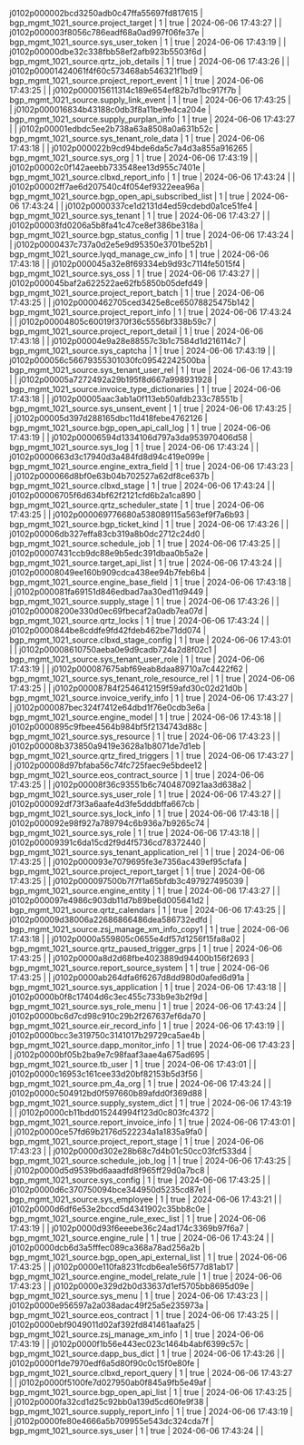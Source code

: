  j0102p000002bcd3250adb0c47ffa55697fd817615 | bgp_mgmt_1021_source.project_target               | 1              | true   | 2024-06-06 17:43:27 |           |
 j0102p000003f8056c786eadf68a0ad997f06fe37e | bgp_mgmt_1021_source.sys_user_token               | 1              | true   | 2024-06-06 17:43:19 |           |
 j0102p00000dbe32c338fbb58ef2afb923b5503f6d | bgp_mgmt_1021_source.qrtz_job_details             | 1              | true   | 2024-06-06 17:43:26 |           |
 j0102p00001424061f4f60c573468ab546321f1bd9 | bgp_mgmt_1021_source.project_report_event         | 1              | true   | 2024-06-06 17:43:25 |           |
 j0102p000015611314c189e654ef82b7d1bc917f7b | bgp_mgmt_1021_source.supply_link_event            | 1              | true   | 2024-06-06 17:43:25 |           |
 j0102p000016834b43188c0db3f8a11be9e4ca204e | bgp_mgmt_1021_source.supply_purplan_info          | 1              | true   | 2024-06-06 17:43:27 |           |
 j0102p00001edbdc5ee2b738a63a8508a0a631b52c | bgp_mgmt_1021_source.sys_tenant_role_data         | 1              | true   | 2024-06-06 17:43:18 |           |
 j0102p000022b9cd94bde6da5c7a4d3a855a916265 | bgp_mgmt_1021_source.sys_org                      | 1              | true   | 2024-06-06 17:43:19 |           |
 j0102p00002c0f142aeebb733548ee13d955c7401e | bgp_mgmt_1021_source.clbxd_report_info            | 1              | true   | 2024-06-06 17:43:24 |           |
 j0102p00002ff7ae6d207540c4f054ef9322eea96a | bgp_mgmt_1021_source.bgp_open_api_subscribed_list | 1              | true   | 2024-06-06 17:43:24 |           |
 j0102p0000337ce1d2131d4ed59cdebd0a1ce51fe4 | bgp_mgmt_1021_source.sys_tenant                   | 1              | true   | 2024-06-06 17:43:27 |           |
 j0102p00003fd0206a5b8fa41c47ce8ef386be318a | bgp_mgmt_1021_source.bgp_status_config            | 1              | true   | 2024-06-06 17:43:24 |           |
 j0102p0000437c737a0d2e5e9d95350e3701be52b1 | bgp_mgmt_1021_source.lyqd_manage_cw_info          | 1              | true   | 2024-06-06 17:43:18 |           |
 j0102p000045a32e8f69334eb9d93c7114fe5015f4 | bgp_mgmt_1021_source.sys_oss                      | 1              | true   | 2024-06-06 17:43:27 |           |
 j0102p000045baf2a622522ae62fb5850b05defd49 | bgp_mgmt_1021_source.project_report_batch         | 1              | true   | 2024-06-06 17:43:25 |           |
 j0102p0000462705ced3425e8ce65078825475b142 | bgp_mgmt_1021_source.project_report_info          | 1              | true   | 2024-06-06 17:43:24 |           |
 j0102p00004805c60019f370f36c5556bf338b59c7 | bgp_mgmt_1021_source.project_report_detail        | 1              | true   | 2024-06-06 17:43:18 |           |
 j0102p00004e9a28e88557c3b1c7584d1d216114c7 | bgp_mgmt_1021_source.sys_captcha                  | 1              | true   | 2024-06-06 17:43:19 |           |
 j0102p000056c56679355301030fc09542242500ba | bgp_mgmt_1021_source.sys_tenant_user_rel          | 1              | true   | 2024-06-06 17:43:19 |           |
 j0102p00005a7272492a29b195f8d667a998931928 | bgp_mgmt_1021_source.invoice_type_dictionaries    | 1              | true   | 2024-06-06 17:43:18 |           |
 j0102p00005aac3ab1a0f113eb50afdb233c78551b | bgp_mgmt_1021_source.sys_unsent_event             | 1              | true   | 2024-06-06 17:43:25 |           |
 j0102p00005d397d288165dbc11d418febe4762126 | bgp_mgmt_1021_source.bgp_open_api_call_log        | 1              | true   | 2024-06-06 17:43:19 |           |
 j0102p00006594d1334106d797a3da953970406d58 | bgp_mgmt_1021_source.sys_log                      | 1              | true   | 2024-06-06 17:43:24 |           |
 j0102p0000663d3c17940d3a484fd8d94c419e099e | bgp_mgmt_1021_source.engine_extra_field           | 1              | true   | 2024-06-06 17:43:23 |           |
 j0102p000066d8bf0e63b04b702527a62df8ce637b | bgp_mgmt_1021_source.clbxd_stage                  | 1              | true   | 2024-06-06 17:43:24 |           |
 j0102p00006705f6d634bf62f2121cfd6b2a1ca890 | bgp_mgmt_1021_source.qrtz_scheduler_state         | 1              | true   | 2024-06-06 17:43:25 |           |
 j0102p000069776680a538089115a563ef9f7a6b93 | bgp_mgmt_1021_source.bgp_ticket_kind              | 1              | true   | 2024-06-06 17:43:26 |           |
 j0102p00006db327effa83cb319a8b0dc2712c24d0 | bgp_mgmt_1021_source.schedule_job                 | 1              | true   | 2024-06-06 17:43:25 |           |
 j0102p00007431ccb9dc88e9b5edc391dbaa0b5a2e | bgp_mgmt_1021_source.target_api_list              | 1              | true   | 2024-06-06 17:43:24 |           |
 j0102p00008049ee160b909cdca438ee94b7feb6b4 | bgp_mgmt_1021_source.engine_base_field            | 1              | true   | 2024-06-06 17:43:18 |           |
 j0102p000081fa69151d846edbad7aa30ed11d9449 | bgp_mgmt_1021_source.supply_stage                 | 1              | true   | 2024-06-06 17:43:26 |           |
 j0102p00008200e330d0ec69fbecaf2a0adb7ea07d | bgp_mgmt_1021_source.qrtz_locks                   | 1              | true   | 2024-06-06 17:43:24 |           |
 j0102p0000844be8cddfe9fd42fdeb462be71dd074 | bgp_mgmt_1021_source.clbxd_stage_config           | 1              | true   | 2024-06-06 17:43:01 |           |
 j0102p00008610750aeba0e9d9cadb724a2d8f02c1 | bgp_mgmt_1021_source.sys_tenant_user_role         | 1              | true   | 2024-06-06 17:43:19 |           |
 j0102p000087675abf69eab8daa89710a7c4422f62 | bgp_mgmt_1021_source.sys_tenant_role_resource_rel | 1              | true   | 2024-06-06 17:43:25 |           |
 j0102p00008784f2546412159f59afd30c02d21d0b | bgp_mgmt_1021_source.invoice_verify_info          | 1              | true   | 2024-06-06 17:43:27 |           |
 j0102p000087bec324f7412e64dbd1f76e0cdb3e6a | bgp_mgmt_1021_source.engine_model                 | 1              | true   | 2024-06-06 17:43:18 |           |
 j0102p0000895c9fbee4564b984bf5f2134743d88c | bgp_mgmt_1021_source.sys_resource                 | 1              | true   | 2024-06-06 17:43:23 |           |
 j0102p00008b373850a9419e3628a1b8071de7d1eb | bgp_mgmt_1021_source.qrtz_fired_triggers          | 1              | true   | 2024-06-06 17:43:27 |           |
 j0102p00008d97bfaba56c74fc725faec9e5bdee12 | bgp_mgmt_1021_source.eos_contract_source          | 1              | true   | 2024-06-06 17:43:25 |           |
 j0102p00008f36c93551b6c7404870921aa3d638a2 | bgp_mgmt_1021_source.sys_user_role                | 1              | true   | 2024-06-06 17:43:27 |           |
 j0102p000092df73f3a6aafe4d3fe5dddbffa667cb | bgp_mgmt_1021_source.sys_lock_info                | 1              | true   | 2024-06-06 17:43:18 |           |
 j0102p000092e98f927a789794c6b936a7b9265c74 | bgp_mgmt_1021_source.sys_role                     | 1              | true   | 2024-06-06 17:43:18 |           |
 j0102p00009391c6da15cd2f9d4f5736cd78372440 | bgp_mgmt_1021_source.sys_tenant_application_rel   | 1              | true   | 2024-06-06 17:43:25 |           |
 j0102p000093e7079695fe3e7356ac439ef95cfafa | bgp_mgmt_1021_source.project_report_target        | 1              | true   | 2024-06-06 17:43:25 |           |
 j0102p000097500b7f7f1a65bfdb3c497927495039 | bgp_mgmt_1021_source.engine_entity                | 1              | true   | 2024-06-06 17:43:27 |           |
 j0102p000097e4986c903db11d7b89be6d005641d2 | bgp_mgmt_1021_source.qrtz_calendars               | 1              | true   | 2024-06-06 17:43:25 |           |
 j0102p00009d38006a22686866486dea586732edfd | bgp_mgmt_1021_source.zsj_manage_xm_info_copy1     | 1              | true   | 2024-06-06 17:43:18 |           |
 j0102p0000a559805c0655e4df57d1256f15fa8a02 | bgp_mgmt_1021_source.qrtz_paused_trigger_grps     | 1              | true   | 2024-06-06 17:43:25 |           |
 j0102p0000a8d2d68fbe4023889d94400b156f2693 | bgp_mgmt_1021_source.report_source_system         | 1              | true   | 2024-06-06 17:43:25 |           |
 j0102p0000ab264dfa6f6267d8dd980d0afed6d91a | bgp_mgmt_1021_source.sys_application              | 1              | true   | 2024-06-06 17:43:18 |           |
 j0102p0000b0f8c17404d6c3ec455c733b9e3b2f9d | bgp_mgmt_1021_source.sys_role_menu                | 1              | true   | 2024-06-06 17:43:24 |           |
 j0102p0000bc6d7cd98c910c29b2f267637ef6da70 | bgp_mgmt_1021_source.eir_record_info              | 1              | true   | 2024-06-06 17:43:19 |           |
 j0102p0000bcc3e319750c3141017b29729ca5ae4b | bgp_mgmt_1021_source.dapp_monitor_info            | 1              | true   | 2024-06-06 17:43:23 |           |
 j0102p0000bf05b2ba9e7c98faaf3aae4a675ad695 | bgp_mgmt_1021_source.tb_user                      | 1              | true   | 2024-06-06 17:43:01 |           |
 j0102p0000c16953c161cee33d20bf82153b5d3f56 | bgp_mgmt_1021_source.pm_4a_org                    | 1              | true   | 2024-06-06 17:43:24 |           |
 j0102p0000c504912bd0f597660b89afdd0f369d88 | bgp_mgmt_1021_source.supply_system_dict           | 1              | true   | 2024-06-06 17:43:19 |           |
 j0102p0000cb11bdd015244994f123d0c803fc4372 | bgp_mgmt_1021_source.report_invoice_info          | 1              | true   | 2024-06-06 17:43:01 |           |
 j0102p0000ce57fd69b2176d522234a1a1835a9fa0 | bgp_mgmt_1021_source.project_report_stage         | 1              | true   | 2024-06-06 17:43:23 |           |
 j0102p0000d302e28b68c7d4b01c50cc03fcf533d4 | bgp_mgmt_1021_source.schedule_job_log             | 1              | true   | 2024-06-06 17:43:25 |           |
 j0102p0000d5d9539bd6aaadfd8f965ff29d0a7bc8 | bgp_mgmt_1021_source.sys_config                   | 1              | true   | 2024-06-06 17:43:25 |           |
 j0102p0000d6c370750094bce344950d5235cd87e1 | bgp_mgmt_1021_source.sys_employee                 | 1              | true   | 2024-06-06 17:43:21 |           |
 j0102p0000d6df6e53e2bccd5d4341902c35bb8c0e | bgp_mgmt_1021_source.engine_rule_exec_list        | 1              | true   | 2024-06-06 17:43:19 |           |
 j0102p0000d93f6eeebe36c24ad174c3369b97f6a7 | bgp_mgmt_1021_source.engine_rule                  | 1              | true   | 2024-06-06 17:43:24 |           |
 j0102p0000dcb6d3a5fffec089ca368a78ad256a2b | bgp_mgmt_1021_source.bgp_open_api_external_list   | 1              | true   | 2024-06-06 17:43:25 |           |
 j0102p0000e110fa8231fcdb6ea1e56f577d81ab17 | bgp_mgmt_1021_source.engine_model_relate_rule     | 1              | true   | 2024-06-06 17:43:23 |           |
 j0102p0000e329d2b0d33637d1ef5705bb8695d09e | bgp_mgmt_1021_source.sys_menu                     | 1              | true   | 2024-06-06 17:43:23 |           |
 j0102p0000e956597a2a038adac49f25a5e235973a | bgp_mgmt_1021_source.eos_contract                 | 1              | true   | 2024-06-06 17:43:25 |           |
 j0102p0000ebf9049011d02af392fd841461aafa25 | bgp_mgmt_1021_source.zsj_manage_xm_info           | 1              | true   | 2024-06-06 17:43:19 |           |
 j0102p0000f1b56e443ec023c1464b4abf6399c57c | bgp_mgmt_1021_source.dapp_bus_dict                | 1              | true   | 2024-06-06 17:43:26 |           |
 j0102p0000f1de7970edf6a5d80f90c0c15f0e80fe | bgp_mgmt_1021_source.clbxd_report_query           | 1              | true   | 2024-06-06 17:43:27 |           |
 j0102p0000f5100fe7d027950ab0f845a9fb5e49af | bgp_mgmt_1021_source.bgp_open_api_list            | 1              | true   | 2024-06-06 17:43:25 |           |
 j0102p0000fa32cd1d25c92bb0a139d5cd60fe9f38 | bgp_mgmt_1021_source.supply_report_info           | 1              | true   | 2024-06-06 17:43:19 |           |
 j0102p0000fe80e4666a5b709955e543dc324cda7f | bgp_mgmt_1021_source.sys_user                     | 1              | true   | 2024-06-06 17:43:24 |           |